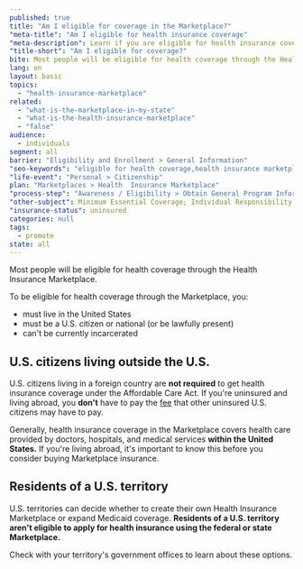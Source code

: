 ```yaml
---
published: true
title: "Am I eligible for coverage in the Marketplace?"
"meta-title": "Am I eligible for health insurance coverage"
"meta-description": Learn if you are eligible for health insurance coverage and about your Health Insurance Marketplace enrollment options at Healthcare.gov.
"title-short": "Am I eligible for coverage?"
bite: Most people will be eligible for health coverage through the Health Insurance Marketplace.
lang: en
layout: basic
topics: 
  - "health-insurance-marketplace"
related: 
  - "what-is-the-marketplace-in-my-state"
  - "what-is-the-health-insurance-marketplace"
  - "false"
audience: 
  - individuals
segment: all
barrier: "Eligibility and Enrollment > General Information"
"seo-keywords": "eligible for health coverage,health insurance marketplace; health insurance coverage"
"life-event": "Personal > Citizenship"
plan: "Marketplaces > Health  Insurance Marketplace"
"process-step": "Awareness / Eligibility > Obtain General Program Information"
"other-subject": Minimum Essential Coverage; Individual Responsibility; Assessment; Exemption
"insurance-status": uninsured
categories: null
tags: 
  - promote
state: all
---
```


Most people will be eligible for health coverage through the Health Insurance Marketplace. 

To be eligible for health coverage through the Marketplace, you:

* must live in the United States
* must be a U.S. citizen or national (or be lawfully present)
* can't be currently incarcerated

## U.S. citizens living outside the U.S.

U.S. citizens living in a foreign country are **not required** to get health insurance coverage under the Affordable Care Act. If you're uninsured and living abroad, you **don't** have to pay the [fee](/what-if-someone-doesnt-have-health-coverage-in-2014) that other uninsured U.S. citizens may have to pay. 

Generally, health insurance coverage in the Marketplace covers health care provided by doctors, hospitals, and medical services **within the United States.** If you're living abroad, it's important to know this before you consider buying Marketplace insurance. 

## Residents of a U.S. territory

U.S. territories can decide whether to create their own Health Insurance Marketplace or expand Medicaid coverage. **Residents of a U.S. territory aren't eligible to apply for health insurance using the federal or state Marketplace.** 

Check with your territory's government offices to learn about these options.
